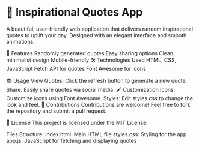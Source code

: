 
# 📜 Inspirational Quotes App
A beautiful, user-friendly web application that delivers random inspirational quotes to uplift your day. Designed with an elegant interface and smooth animations.

🌟 Features
Randomly generated quotes
Easy sharing options
Clean, minimalist design
Mobile-friendly
🛠️ Technologies Used
HTML, CSS, JavaScript
Fetch API for quotes
Font Awesome for icons

📚 Usage
View Quotes: Click the refresh button to generate a new quote.
Share: Easily share quotes via social media.
🖌️ Customization
Icons: Customize icons using Font Awesome.
Styles: Edit styles.css to change the look and feel.
🤝 Contributions
Contributions are welcome! Feel free to fork the repository and submit a pull request.

📝 License
This project is licensed under the MIT License.

Files Structure:
index.html: Main HTML file
styles.css: Styling for the app
app.js: JavaScript for fetching and displaying quotes
